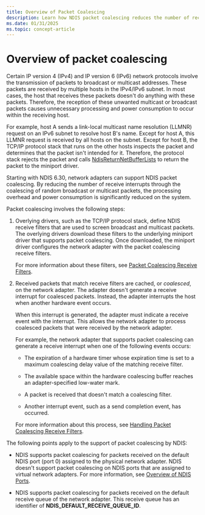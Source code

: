 ```yaml
---
title: Overview of Packet Coalescing
description: Learn how NDIS packet coalescing reduces the number of receive interrupts and lowers processing overhead.
ms.date: 01/31/2025
ms.topic: concept-article
---
```


# Overview of packet coalescing

Certain IP version 4 (IPv4) and IP version 6 (IPv6) network protocols involve the transmission of packets to broadcast or multicast addresses. These packets are received by multiple hosts in the IPv4/IPv6 subnet. In most cases, the host that receives these packets doesn't do anything with these packets. Therefore, the reception of these unwanted multicast or broadcast packets causes unnecessary processing and power consumption to occur within the receiving host.

For example, host A sends a link-local multicast name resolution (LLMNR) request on an IPv6 subnet to resolve host B's name. Except for host A, this LLMNR request is received by all hosts on the subnet. Except for host B, the TCP/IP protocol stack that runs on the other hosts inspects the packet and determines that the packet isn't intended for it. Therefore, the protocol stack rejects the packet and calls [NdisReturnNetBufferLists](/windows-hardware/drivers/ddi/ndis/nf-ndis-ndisreturnnetbufferlists) to return the packet to the miniport driver.

Starting with NDIS 6.30, network adapters can support NDIS packet coalescing. By reducing the number of receive interrupts through the coalescing of random broadcast or multicast packets, the processing overhead and power consumption is significantly reduced on the system.

Packet coalescing involves the following steps:

1. Overlying drivers, such as the TCP/IP protocol stack, define NDIS receive filters that are used to screen broadcast and multicast packets. The overlying drivers download these filters to the underlying miniport driver that supports packet coalescing. Once downloaded, the miniport driver configures the network adapter with the packet coalescing receive filters.

    For more information about these filters, see [Packet Coalescing Receive Filters](packet-coalescing-receive-filters.md).

2. Received packets that match receive filters are cached, or *coalesced*, on the network adapter. The adapter doesn't generate a receive interrupt for coalesced packets. Instead, the adapter interrupts the host when another hardware event occurs.

    When this interrupt is generated, the adapter must indicate a receive event with the interrupt. This allows the network adapter to process coalesced packets that were received by the network adapter.

    For example, the network adapter that supports packet coalescing can generate a receive interrupt when one of the following events occurs:

    - The expiration of a hardware timer whose expiration time is set to a maximum coalescing delay value of the matching receive filter.

    - The available space within the hardware coalescing buffer reaches an adapter-specified low-water mark.

    - A packet is received that doesn't match a coalescing filter.

    - Another interrupt event, such as a send completion event, has occurred.

    For more information about this process, see [Handling Packet Coalescing Receive Filters](handling-packet-coalescing-receive-filters.md).

The following points apply to the support of packet coalescing by NDIS:

- NDIS supports packet coalescing for packets received on the default NDIS port (port 0) assigned to the physical network adapter. NDIS doesn't support packet coalescing on NDIS ports that are assigned to virtual network adapters. For more information, see [Overview of NDIS Ports](overview-of-ndis-ports.md).

- NDIS supports packet coalescing for packets received on the default receive queue of the network adapter. This receive queue has an identifier of **NDIS\_DEFAULT\_RECEIVE\_QUEUE\_ID**.
